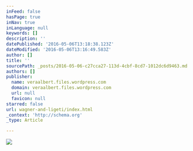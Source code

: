 ```yaml
---
inFeed: false
hasPage: true
inNav: true
inLanguage: null
keywords: []
description: ''
datePublished: '2016-05-06T13:18:38.123Z'
dateModified: '2016-05-06T13:16:49.583Z'
author: []
title: ''
sourcePath: _posts/2016-05-06-c27cca27-113d-4cbf-8cd7-1012dc6d9463.md
authors: []
publisher:
  name: veraalbert.files.wordpress.com
  domain: veraalbert.files.wordpress.com
  url: null
  favicon: null
starred: false
url: wagner-and-ligeti/index.html
_context: 'http://schema.org'
_type: Article

---
```

![](https://veraalbert.files.wordpress.com/2013/01/wagnerligeti-albert-quesada-c2a9-gernot-singer214-bright.jpg)